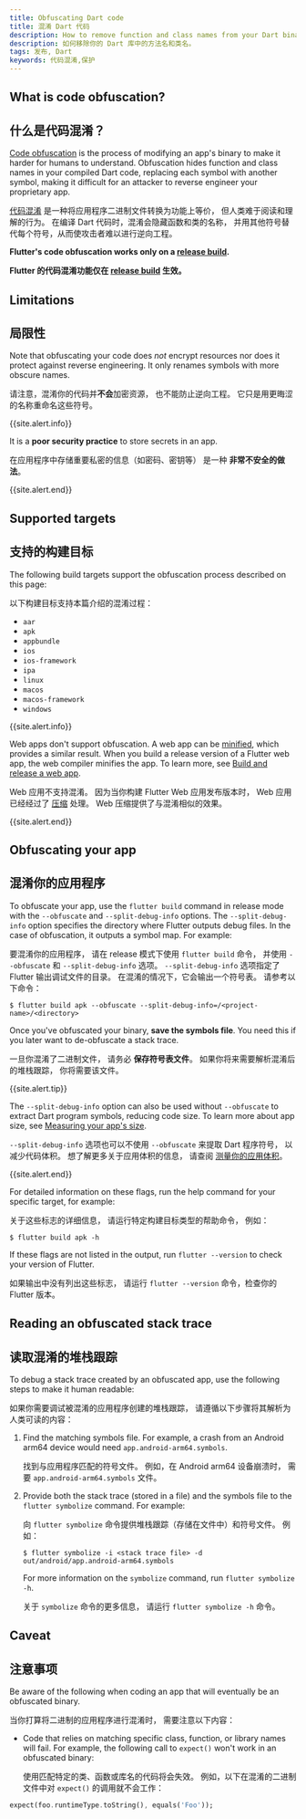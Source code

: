 ```yaml
---
title: Obfuscating Dart code
title: 混淆 Dart 代码
description: How to remove function and class names from your Dart binary.
description: 如何移除你的 Dart 库中的方法名和类名。
tags: 发布, Dart
keywords: 代码混淆,保护
---
```


<?code-excerpt path-base="deployment/obfuscate"?>

## What is code obfuscation?

## 什么是代码混淆？

[Code obfuscation][] is the process of modifying an
app's binary to make it harder for humans to understand.
Obfuscation hides function and class names in your
compiled Dart code, replacing each symbol with
another symbol, making it difficult for an attacker
to reverse engineer your proprietary app.

[代码混淆][Code obfuscation] 是一种将应用程序二进制文件转换为功能上等价，
但人类难于阅读和理解的行为。
在编译 Dart 代码时，混淆会隐藏函数和类的名称，
并用其他符号替代每个符号，从而使攻击者难以进行逆向工程。

**Flutter's code obfuscation works
only on a [release build][].**

**Flutter 的代码混淆功能仅在 [release build][] 生效。**

[Code obfuscation]: https://en.wikipedia.org/wiki/Obfuscation_(software)
[release build]: {{site.url}}/testing/build-modes#release

## Limitations

## 局限性

Note that obfuscating your code does _not_
encrypt resources nor does it protect against
reverse engineering.
It only renames symbols with more obscure names.

请注意，混淆你的代码并**不会**加密资源，
也不能防止逆向工程。
它只是用更晦涩的名称重命名这些符号。

{{site.alert.info}}

  It is a **poor security practice** to
  store secrets in an app.

  在应用程序中存储重要私密的信息（如密码、密钥等）
  是一种 **非常不安全的做法**。

{{site.alert.end}}

## Supported targets

## 支持的构建目标

The following build targets
support the obfuscation process 
described on this page:

以下构建目标支持本篇介绍的混淆过程：

* `aar`
* `apk`
* `appbundle`
* `ios`
* `ios-framework`
* `ipa`
* `linux`
* `macos`
* `macos-framework`
* `windows`

{{site.alert.info}}

  Web apps don't support obfuscation.
  A web app can be [minified][], which provides a similar result.
  When you build a release version of a Flutter web app,
  the web compiler minifies the app. To learn more,
  see [Build and release a web app][].

  Web 应用不支持混淆。
  因为当你构建 Flutter Web 应用发布版本时，
  Web 应用已经经过了 [压缩][minified] 处理。
  Web 压缩提供了与混淆相似的效果。

{{site.alert.end}}

[Build and release a web app]: {{site.url}}/deployment/web
[minified]: https://en.wikipedia.org/wiki/Minification_(programming)

## Obfuscating your app

## 混淆你的应用程序

To obfuscate your app, use the `flutter build` command
in release mode
with the `--obfuscate` and  `--split-debug-info` options.
The `--split-debug-info` option specifies the directory
where Flutter outputs debug files.
In the case of obfuscation, it outputs a symbol map.
For example:

要混淆你的应用程序，
请在 release 模式下使用 `flutter build` 命令，
并使用 `--obfuscate` 和 `--split-debug-info` 选项。
`--split-debug-info` 选项指定了 Flutter 输出调试文件的目录。
在混淆的情况下，它会输出一个符号表。
请参考以下命令：

```terminal
$ flutter build apk --obfuscate --split-debug-info=/<project-name>/<directory>
```

Once you've obfuscated your binary, **save
the symbols file**. You need this if you later
want to de-obfuscate a stack trace.

一旦你混淆了二进制文件，
请务必 **保存符号表文件**。
如果你将来需要解析混淆后的堆栈跟踪，
你将需要该文件。

{{site.alert.tip}}

  The `--split-debug-info` option can also be used without `--obfuscate`
  to extract Dart program symbols, reducing code size.
  To learn more about app size, see [Measuring your app's size][].

  `--split-debug-info` 选项也可以不使用 `--obfuscate` 来提取 Dart 程序符号，
  以减少代码体积。
  想了解更多关于应用体积的信息，
  请查阅 [测量你的应用体积][Measuring your app's size]。

{{site.alert.end}}

[Measuring your app's size]: {{site.url}}/perf/app-size

For detailed information on these flags, run
the help command for your specific target, for example:

关于这些标志的详细信息，
请运行特定构建目标类型的帮助命令，
例如：

```terminal
$ flutter build apk -h
```

If these flags are not listed in the output,
run `flutter --version` to check your version of Flutter.

如果输出中没有列出这些标志，
请运行 `flutter --version` 命令，检查你的 Flutter 版本。

## Reading an obfuscated stack trace

## 读取混淆的堆栈跟踪

To debug a stack trace created by an obfuscated app,
use the following steps to make it human readable:

如果你需要调试被混淆的应用程序创建的堆栈跟踪，
请遵循以下步骤将其解析为人类可读的内容：

1. Find the matching symbols file.
   For example, a crash from an Android arm64
   device would need `app.android-arm64.symbols`.

   找到与应用程序匹配的符号文件。
   例如，在 Android arm64 设备崩溃时，
   需要 `app.android-arm64.symbols` 文件。

1. Provide both the stack trace (stored in a file)
   and the symbols file to the `flutter symbolize` command.
   For example:

   向 `flutter symbolize` 命令提供堆栈跟踪（存储在文件中）和符号文件。
   例如：

   ```terminal
   $ flutter symbolize -i <stack trace file> -d out/android/app.android-arm64.symbols
   ```

   For more information on the `symbolize` command,
   run `flutter symbolize -h`.

   关于 `symbolize` 命令的更多信息，
   请运行 `flutter symbolize -h` 命令。

## Caveat

## 注意事项

Be aware of the following when coding an app that will
eventually be an obfuscated binary.

当你打算将二进制的应用程序进行混淆时，
需要注意以下内容：

* Code that relies on matching specific class, function,
  or library names will fail.
  For example, the following call to `expect()` won't
  work in an obfuscated binary:

  使用匹配特定的类、函数或库名的代码将会失效。
  例如，以下在混淆的二进制文件中对 `expect()` 的调用就不会工作：

<?code-excerpt "lib/main.dart (Expect)"?>
```dart
expect(foo.runtimeType.toString(), equals('Foo'));
```
